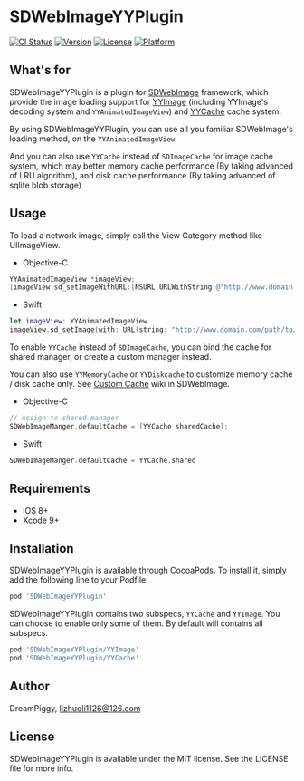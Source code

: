 # SDWebImageYYPlugin

[![CI Status](https://img.shields.io/travis/SDWebImage/SDWebImageYYPlugin.svg?style=flat)](https://travis-ci.org/SDWebImage/SDWebImageYYPlugin)
[![Version](https://img.shields.io/cocoapods/v/SDWebImageYYPlugin.svg?style=flat)](https://cocoapods.org/pods/SDWebImageYYPlugin)
[![License](https://img.shields.io/cocoapods/l/SDWebImageYYPlugin.svg?style=flat)](https://cocoapods.org/pods/SDWebImageYYPlugin)
[![Platform](https://img.shields.io/cocoapods/p/SDWebImageYYPlugin.svg?style=flat)](https://cocoapods.org/pods/SDWebImageYYPlugin)


## What's for
SDWebImageYYPlugin is a plugin for [SDWebImage](https://github.com/rs/SDWebImage/) framework, which provide the image loading support for [YYImage](https://github.com/ibireme/YYImage) (including YYImage's decoding system and `YYAnimatedImageView`) and [YYCache](https://github.com/ibireme/YYCache) cache system.

By using SDWebImageYYPlugin, you can use all you familiar SDWebImage's loading method, on the `YYAnimatedImageView`.

And you can also use `YYCache` instead of `SDImageCache` for image cache system, which may better memory cache performance (By taking advanced of LRU algorithm), and disk cache performance (By taking advanced of sqlite blob storage)

## Usage
To load a network image, simply call the View Category method like UIImageView.

+ Objective-C

```objectivec
YYAnimatedImageView *imageView;
[imageView sd_setImageWithURL:[NSURL URLWithString:@"http://www.domain.com/path/to/image.gif"]];
```

+ Swift

```swift
let imageView: YYAnimatedImageView
imageView.sd_setImage(with: URL(string: "http://www.domain.com/path/to/image.gif"))
```

To enable `YYCache` instead of `SDImageCache`, you can bind the cache for shared manager, or create a custom manager instead.

You can also use `YYMemoryCache` or `YYDiskcache` to customize memory cache / disk cache only. See [Custom Cache](https://github.com/rs/SDWebImage/wiki/Advanced-Usage#custom-cache-50) wiki in SDWebImage.

+ Objective-C

```objectivec
// Assign to shared manager
SDWebImageManger.defaultCache = [YYCache sharedCache];
```

+ Swift

```swift
SDWebImageManger.defaultCache = YYCache.shared
```

## Requirements

+ iOS 8+
+ Xcode 9+

## Installation

SDWebImageYYPlugin is available through [CocoaPods](https://cocoapods.org). To install
it, simply add the following line to your Podfile:

```ruby
pod 'SDWebImageYYPlugin'
```

SDWebImageYYPlugin contains two subspecs, `YYCache` and `YYImage`. You can choose to enable only some of them. By default will contains all subspecs.

```ruby
pod 'SDWebImageYYPlugin/YYImage'
pod 'SDWebImageYYPlugin/YYCache'
```

## Author

DreamPiggy, lizhuoli1126@126.com

## License

SDWebImageYYPlugin is available under the MIT license. See the LICENSE file for more info.


